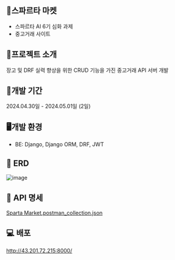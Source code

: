 ## 🛒스파르타 마켓
- 스파르타 AI 6기 심화 과제
- 중고거래 사이트

## 📝프로젝트 소개
장고 및 DRF 실력 향상을 위한 CRUD 기능을 가진 중고거래 API 서버 개발

## 📅개발 기간
2024.04.30일 - 2024.05.01일 (2일)

## 🖥️개발 환경
- BE: Django, Django ORM, DRF, JWT

## 📜 ERD
![image](https://github.com/Twenty-One-Do/spartamarket_drf/assets/156996387/eb5947a2-770c-47a0-8541-4c6c3626d18f)

## 📜 API 명세

[Sparta Market.postman_collection.json](https://github.com/Twenty-One-Do/spartamarket_drf/files/15177076/Sparta.Market.postman_collection.json)

## 💻 배포

http://43.201.72.215:8000/
